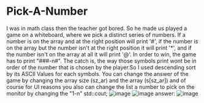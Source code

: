 # Pick-A-Number
I was in math class then the teacher got bored. So he made us played a game on a whiteboard, where we pick a distinct series of numbers. If a number is on the array and at the right position will print '#', if the number is on the array but the number isn't at the right position it will print '*', and if the number isn't on the array at all it will print '@'. In order to win, the game has to print "###-n#". The catch is, the way those symbols print wont be in order of the number that is chosen by the player.So I used descending sort by its ASCII Values for each symbols. You can change the answer of the game by changing the array size (sz_ar) and the array (s[sz_ar]) and of course for UI reasons you also can change the list a number to pick on the monitor by changing the "1-n" std::cout; 
![image](https://user-images.githubusercontent.com/105376097/216671325-1cc528db-c783-49d0-a71d-646927530175.png)
![image](https://user-images.githubusercontent.com/105376097/216671475-c48c073e-f2af-4260-a996-bafa8f483750.png)
answer: ![image](https://user-images.githubusercontent.com/105376097/216677913-c04e337b-4a18-4182-87b2-ffcb59ff807c.png)
